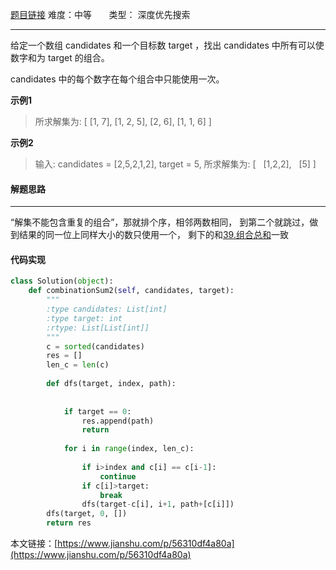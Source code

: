  [题目链接](https://leetcode-cn.com/problems/combination-sum-ii/)
难度：中等         &nbsp;&nbsp;&nbsp;&nbsp;&nbsp;&nbsp;类型：  深度优先搜索
***
 给定一个数组 candidates 和一个目标数 target ，找出 candidates 中所有可以使数字和为 target 的组合。

candidates 中的每个数字在每个组合中只能使用一次。
 
**示例1**
> 所求解集为:
[
  [1, 7],
  [1, 2, 5],
  [2, 6],
  [1, 1, 6]
]

**示例2**
> 输入: candidates = [2,5,2,1,2], target = 5,
所求解集为:
[
  [1,2,2],
  [5]
]

 
#### 解题思路
***
 “解集不能包含重复的组合”，那就排个序，相邻两数相同， 到第二个就跳过，做到结果的同一位上同样大小的数只使用一个，
剩下的和[39.组合总和](https://www.jianshu.com/p/82e6885f0871)一致



#### 代码实现
```python
class Solution(object):
    def combinationSum2(self, candidates, target):
        """
        :type candidates: List[int]
        :type target: int
        :rtype: List[List[int]]
        """
        c = sorted(candidates)
        res = []
        len_c = len(c)
      
        def dfs(target, index, path):
        
        
            if target == 0:
                res.append(path)
                return
           
            for i in range(index, len_c):
                
                if i>index and c[i] == c[i-1]:
                    continue
                if c[i]>target:
                    break
                dfs(target-c[i], i+1, path+[c[i]])
        dfs(target, 0, [])
        return res
```

本文链接：[https://www.jianshu.com/p/56310df4a80a](https://www.jianshu.com/p/56310df4a80a)
